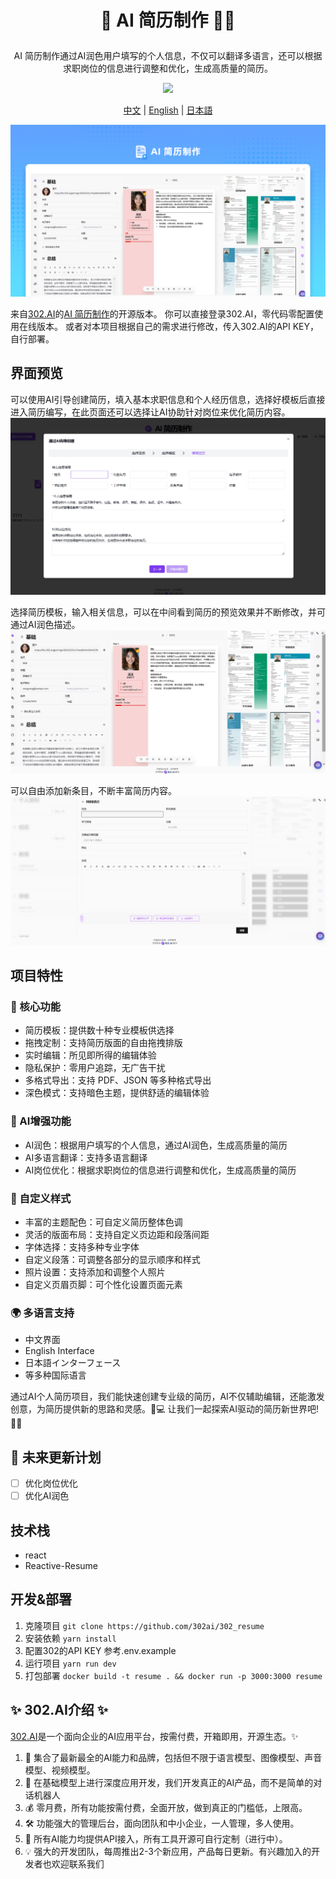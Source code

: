 # <p align="center">📝 AI 简历制作 🚀✨</p>

<p align="center">AI 简历制作通过AI润色用户填写的个人信息，不仅可以翻译多语言，还可以根据求职岗位的信息进行调整和优化，生成高质量的简历。</p>

<p align="center"><a href="https://302.ai/product/detail/50" target="blank"><img src="https://file.302.ai/gpt/imgs/github/20250102/72a57c4263944b73bf521830878ae39a.png" /></a></p >

<p align="center"><a href="README_zh.md">中文</a> | <a href="README.md">English</a> | <a href="README_ja.md">日本語</a></p>

![](docs/302_Resume_Creation_cn.png)

来自[302.AI](https://302.ai)的[AI 简历制作](https://302.ai/product/detail/50)的开源版本。
你可以直接登录302.AI，零代码零配置使用在线版本。
或者对本项目根据自己的需求进行修改，传入302.AI的API KEY，自行部署。

## 界面预览
可以使用AI引导创建简历，填入基本求职信息和个人经历信息，选择好模板后直接进入简历编写，在此页面还可以选择让AI协助针对岗位来优化简历内容。
![](docs/302_AI_Resume_Creation_screenshot_01.png)     

选择简历模板，输入相关信息，可以在中间看到简历的预览效果并不断修改，并可通过AI润色描述。
![](docs/302_AI_Resume_Creation_screenshot_02.png)     

可以自由添加新条目，不断丰富简历内容。
![](docs/302_AI_Resume_Creation_screenshot_03.png)

## 项目特性

### 📝 核心功能
- 简历模板：提供数十种专业模板供选择
- 拖拽定制：支持简历版面的自由拖拽排版
- 实时编辑：所见即所得的编辑体验
- 隐私保护：零用户追踪，无广告干扰
- 多格式导出：支持 PDF、JSON 等多种格式导出
- 深色模式：支持暗色主题，提供舒适的编辑体验

### 🤖 AI增强功能

- AI润色：根据用户填写的个人信息，通过AI润色，生成高质量的简历
- AI多语言翻译：支持多语言翻译
- AI岗位优化：根据求职岗位的信息进行调整和优化，生成高质量的简历

### 🎨 自定义样式

- 丰富的主题配色：可自定义简历整体色调
- 灵活的版面布局：支持自定义页边距和段落间距
- 字体选择：支持多种专业字体
- 自定义段落：可调整各部分的显示顺序和样式
- 照片设置：支持添加和调整个人照片
- 自定义页眉页脚：可个性化设置页面元素

### 🌍 多语言支持

- 中文界面
- English Interface
- 日本語インターフェース
- 等多种国际语言

通过AI个人简历项目，我们能快速创建专业级的简历，AI不仅辅助编辑，还能激发创意，为简历提供新的思路和灵感。🎉💻 让我们一起探索AI驱动的简历新世界吧! 🌟🚀

## 🚩 未来更新计划

- [ ] 优化岗位优化
- [ ] 优化AI润色

## 技术栈

- react
- Reactive-Resume

## 开发&部署

1. 克隆项目 `git clone https://github.com/302ai/302_resume`
2. 安装依赖 `yarn install`
3. 配置302的API KEY 参考.env.example
4. 运行项目 `yarn run dev`
5. 打包部署 `docker build -t resume . && docker run -p 3000:3000 resume`

## ✨ 302.AI介绍 ✨

[302.AI](https://302.ai)是一个面向企业的AI应用平台，按需付费，开箱即用，开源生态。✨

1. 🧠 集合了最新最全的AI能力和品牌，包括但不限于语言模型、图像模型、声音模型、视频模型。
2. 🚀 在基础模型上进行深度应用开发，我们开发真正的AI产品，而不是简单的对话机器人
3. 💰 零月费，所有功能按需付费，全面开放，做到真正的门槛低，上限高。
4. 🛠 功能强大的管理后台，面向团队和中小企业，一人管理，多人使用。
5. 🔗 所有AI能力均提供API接入，所有工具开源可自行定制（进行中）。
6. 💡 强大的开发团队，每周推出2-3个新应用，产品每日更新。有兴趣加入的开发者也欢迎联系我们
